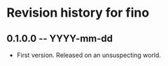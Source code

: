 # Revision history for fino

## 0.1.0.0 -- YYYY-mm-dd

* First version. Released on an unsuspecting world.
